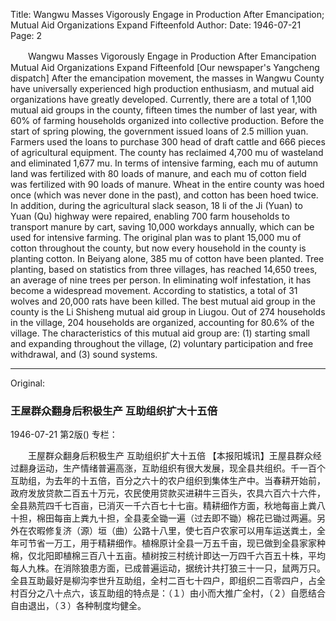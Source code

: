 Title: Wangwu Masses Vigorously Engage in Production After Emancipation; Mutual Aid Organizations Expand Fifteenfold
Author:
Date: 1946-07-21
Page: 2

　　Wangwu Masses Vigorously Engage in Production After Emancipation
    Mutual Aid Organizations Expand Fifteenfold
    [Our newspaper's Yangcheng dispatch] After the emancipation movement, the masses in Wangwu County have universally experienced high production enthusiasm, and mutual aid organizations have greatly developed. Currently, there are a total of 1,100 mutual aid groups in the county, fifteen times the number of last year, with 60% of farming households organized into collective production. Before the start of spring plowing, the government issued loans of 2.5 million yuan. Farmers used the loans to purchase 300 head of draft cattle and 666 pieces of agricultural equipment. The county has reclaimed 4,700 mu of wasteland and eliminated 1,677 mu. In terms of intensive farming, each mu of autumn land was fertilized with 80 loads of manure, and each mu of cotton field was fertilized with 90 loads of manure. Wheat in the entire county was hoed once (which was never done in the past), and cotton has been hoed twice. In addition, during the agricultural slack season, 18 li of the Ji (Yuan) to Yuan (Qu) highway were repaired, enabling 700 farm households to transport manure by cart, saving 10,000 workdays annually, which can be used for intensive farming. The original plan was to plant 15,000 mu of cotton throughout the county, but now every household in the county is planting cotton. In Beiyang alone, 385 mu of cotton have been planted. Tree planting, based on statistics from three villages, has reached 14,650 trees, an average of nine trees per person. In eliminating wolf infestation, it has become a widespread movement. According to statistics, a total of 31 wolves and 20,000 rats have been killed. The best mutual aid group in the county is the Li Shisheng mutual aid group in Liugou. Out of 274 households in the village, 204 households are organized, accounting for 80.6% of the village. The characteristics of this mutual aid group are: (1) starting small and expanding throughout the village, (2) voluntary participation and free withdrawal, and (3) sound systems.



<hr /> 

Original: 


### 王屋群众翻身后积极生产  互助组织扩大十五倍

1946-07-21
第2版()
专栏：

　　王屋群众翻身后积极生产
    互助组织扩大十五倍
    【本报阳城讯】王屋县群众经过翻身运动，生产情绪普遍高涨，互助组织有很大发展，现全县共组织。千一百个互助组，为去年的十五倍，百分之六十的农户组织到集体生产中。当春耕开始前，政府发放贷款二百五十万元，农民使用贷款买进耕牛三百头，农具六百六十六件，全县熟荒四千七百亩，已消灭一千六百七十七亩。精耕细作方面，秋地每亩上粪八十担，棉田每亩上粪九十担，全县麦全锄一遍（过去即不锄）棉花已锄过两遍。另外在农暇修复济（源）垣（曲）公路十八里，使七百户农家可以用车运送粪土，全年可节省一万工，用于精耕细作。植棉原计全县一万五千亩，现已做到全县家家种棉，仅北阳即植棉三百八十五亩。植树按三村统计即达一万四千六百五十株，平均每人九株。在消除狼患方面，已成普遍运动，据统计共打狼三十一只，鼠两万只。全县互助最好是柳沟李世升互助组，全村二百七十四户，即组织二百零四户，占全村百分之八十点六，该互助组的特点是：（１）由小而大推广全村，（２）自愿结合自由退出，（３）各种制度均健全。
